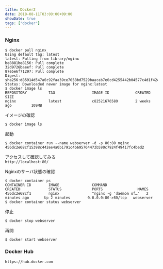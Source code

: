 ```yaml
---
title: Docker2
date: 2018-08-11T03:00:00+09:00
showDate: true
tags: ["docker"]
---
```


### Nginx
```
$ docker pull nginx
Using default tag: latest
latest: Pulling from library/nginx
be8881be8156: Pull complete
32d9726baeef: Pull complete
87e5e6f71297: Pull complete
Digest: sha256:d85914d547a6c92faa39ce7058bd7529baacab7e0cd4255442b04577c4d1f424
Status: Downloaded newer image for nginx:latest
$ docker image ls
REPOSITORY          TAG                 IMAGE ID            CREATED             SIZE
nginx               latest              c82521676580        2 weeks ago         109MB
```

イメージの確認  
```
$ docker image ls
```

起動  
```
$ docker container run --name webserver -d -p 80:80 nginx
456dc2e68cf15398c442ee4a0b1791c4b695764473b590c7924f49417fc4bed2
```

アクセスして確認してみる  
`http://localhost:80/`  

Nginxのサーバ状態の確認  
```
$ docker container ps
CONTAINER ID        IMAGE               COMMAND                  CREATED             STATUS              PORTS                NAMES
456dc2e68cf1        nginx               "nginx -g 'daemon of…"   2 minutes ago       Up 2 minutes        0.0.0.0:80->80/tcp   webserver
$ docker container status webserver
```

停止  
```
$ docker stop webserver
```

再開  
```
$ docker start webserver
```

### Docker Hub
`https://hub.docker.com`
